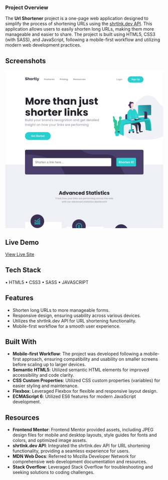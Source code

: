 ### Project Overview

The **Url Shortener** project is a one-page web application designed to simplify the process of shortening URLs using the [shrtlnk.dev API](https://shrtlnk.dev/). This application allows users to easily shorten long URLs, making them more manageable and easier to share. The project is built using HTML5, CSS3 (with SASS), and JavaScript, following a mobile-first workflow and utilizing modern web development practices.



## Screenshots
![App Screenshot](images/screenshot.png)

## Live Demo
[View Live Site](https://nerginov.github.io/url-shortener/)

## Tech Stack
• HTML5
• CSS3
• SASS
• JAVASCRIPT

## Features
- Shorten long URLs to more manageable forms.
- Responsive design, ensuring usability across various devices.
- Utilizes the shrtlnk.dev API for URL shortening functionality.
- Mobile-first workflow for a smooth user experience.

## Built With
- **Mobile-first Workflow**: The project was developed following a mobile-first approach, ensuring compatibility and usability on smaller screens before scaling up to larger devices.
- **Semantic HTML5**: Utilized semantic HTML elements for improved accessibility and code clarity.
- **CSS Custom Properties**: Utilized CSS custom properties (variables) for easier styling and maintenance.
- **Flexbox**: Leveraged Flexbox for flexible and responsive layout design.
- **ECMAScript 6**: Utilized ES6 features for modern JavaScript development.




## Resources
- **Frontend Mentor**: Frontend Mentor provided assets, including JPEG design files for mobile and desktop layouts, style guides for fonts and colors, and optimized image assets.
- **shrtlnk.dev API**: Integrated the shrtlnk.dev API for URL shortening functionality, providing a seamless experience for users.
- **MDN Web Docs**: Referred to Mozilla Developer Network for comprehensive web development documentation and resources.
- **Stack Overflow**: Leveraged Stack Overflow for troubleshooting and seeking solutions to coding challenges.
